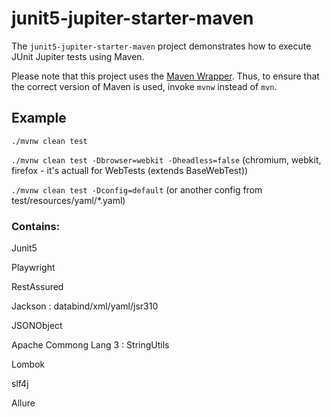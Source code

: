 # junit5-jupiter-starter-maven

The `junit5-jupiter-starter-maven` project demonstrates how to execute JUnit Jupiter
tests using Maven.

Please note that this project uses the [Maven Wrapper](https://github.com/apache/maven-wrapper).
Thus, to ensure that the correct version of Maven is used, invoke `mvnw` instead of `mvn`.

## Example

`./mvnw clean test`

`./mvnw clean test -Dbrowser=webkit -Dheadless=false` (chromium, webkit, firefox - it's actuall for WebTests (extends BaseWebTest))

`./mvnw clean test -Dconfig=default` (or another config from test/resources/yaml/*.yaml)

### Contains:

Junit5

Playwright

RestAssured

Jackson : databind/xml/yaml/jsr310

JSONObject

Apache Commong Lang 3 : StringUtils

Lombok

slf4j

Allure
